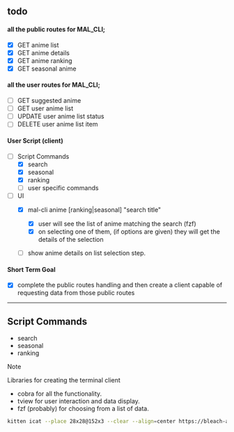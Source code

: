 ## todo

#### all the public routes for MAL_CLI;

- [x] GET anime list
- [x] GET anime details
- [x] GET anime ranking
- [x] GET seasonal anime

#### all the user routes for MAL_CLI;

- [ ] GET suggested anime
- [ ] GET user anime list
- [ ] UPDATE user anime list status
- [ ] DELETE user anime list item

#### User Script (client)

- [ ] Script Commands
    - [x] search
    - [x] seasonal
    - [x] ranking
    - [ ] user specific commands
- [ ] UI
    - [x] mal-cli anime [ranking|seasonal] "search title"
        - [x] user will see the list of anime matching the search (fzf)
        - [x] on selecting one of them, (if options are given) they will get the details of the selection
    - [ ] show anime details on list selection step.


#### Short Term Goal

- [x] complete the public routes handling and then create a client capable of requesting data from those public routes

---

## Script Commands
- search
- seasonal
- ranking


> [!NOTE]
> Libraries for creating the terminal client
> - cobra for all the functionality.
> - tview for user interaction and data display.
> - fzf (probably) for choosing from a list of data.


``` bash
kitten icat --place 28x28@152x3 --clear --align=center https://bleach-anime.com/assets/img/top/main_09.jpg

```
